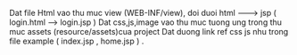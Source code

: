 Dat file Html vao thu muc view (WEB-INF/view), doi duoi html ---> jsp ( login.html --> login.jsp )
Dat css,js,image vao thu muc tuong ung trong thu muc assets (resource/assets)cua project
Dat duong link ref css js nhu trong file example ( index.jsp , home.jsp ) .

